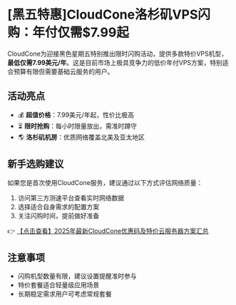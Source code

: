 # [黑五特惠]CloudCone洛杉矶VPS闪购：年付仅需$7.99起

CloudCone为迎接黑色星期五特别推出限时闪购活动，提供多款特价VPS机型，**最低仅需7.99美元/年**。这是目前市场上极具竞争力的低价年付VPS方案，特别适合预算有限但需要基础云服务的用户。

## 活动亮点

- 💰 **超值价格**：7.99美元/年起，性价比极高
- ⏳ **限时抢购**：每小时限量放出，需准时蹲守
- 🌎 **洛杉矶机房**：优质网络覆盖北美及亚太地区

## 新手选购建议

如果您是首次使用CloudCone服务，建议通过以下方式评估网络质量：

1. 访问第三方测速平台查看实时网络数据
2. 选择适合自身需求的配置方案
3. 关注闪购时间，提前做好准备

👉 [【点击查看】2025年最新CloudCone优惠码及特价云服务器方案汇总](https://bit.ly/Cloudcone)

## 注意事项

- 闪购机型数量有限，建议设置提醒准时参与
- 特价套餐适合轻量级应用场景
- 长期稳定需求用户可考虑常规套餐